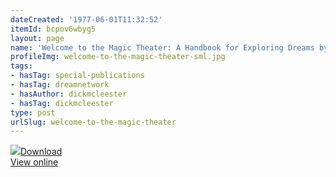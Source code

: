 ```yaml
---
dateCreated: '1977-06-01T11:32:52'
itemId: bcpov6wbyg5
layout: page
name: 'Welcome to the Magic Theater: A Handbook for Exploring Dreams by Dick McLeester'
profileImg: welcome-to-the-magic-theater-sml.jpg
tags:
- hasTag: special-publications
- hasTag: dreamnetwork
- hasAuthor: dickmcleester
- hasTag: dickmcleester
type: post
urlSlug: welcome-to-the-magic-theater
---
```

<img class="card-journal-img" src="../images/welcome-to-the-magic-theater-rect.jpg"/><a href="../files/pdfs/Volume_publications/publications.welcome-to-the-magic-theater.pdf" download="">Download</a><br><a href="../files/pdfs/Volume_publications/publications.welcome-to-the-magic-theater.pdf">View online</a>
